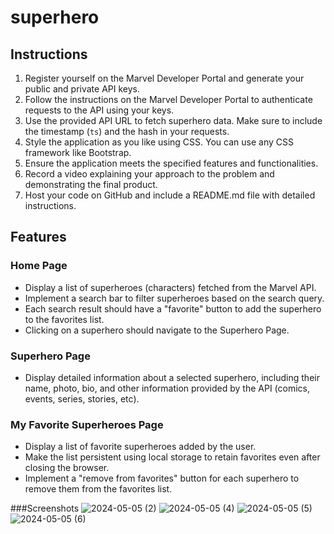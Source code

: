 # superhero
Instructions
------------

1.  Register yourself on the Marvel Developer Portal and generate your public and private API keys.
2.  Follow the instructions on the Marvel Developer Portal to authenticate requests to the API using your keys.
3.  Use the provided API URL to fetch superhero data. Make sure to include the timestamp (`ts`) and the hash in your requests.
4.  Style the application as you like using CSS. You can use any CSS framework like Bootstrap.
5.  Ensure the application meets the specified features and functionalities.
6.  Record a video explaining your approach to the problem and demonstrating the final product.
7.  Host your code on GitHub and include a README.md file with detailed instructions.

Features
--------

### Home Page

*   Display a list of superheroes (characters) fetched from the Marvel API.
*   Implement a search bar to filter superheroes based on the search query.
*   Each search result should have a "favorite" button to add the superhero to the favorites list.
*   Clicking on a superhero should navigate to the Superhero Page.

### Superhero Page

*   Display detailed information about a selected superhero, including their name, photo, bio, and other information provided by the API (comics, events, series, stories, etc).

### My Favorite Superheroes Page

*   Display a list of favorite superheroes added by the user.
*   Make the list persistent using local storage to retain favorites even after closing the browser.
*   Implement a "remove from favorites" button for each superhero to remove them from the favorites list.

###Screenshots
![2024-05-05 (2)](https://github.com/dainy390/calculator/assets/112776500/fadb79d1-d629-4eb1-ae55-a777dfebb889)
![2024-05-05 (4)](https://github.com/dainy390/calculator/assets/112776500/bd591e13-2a5f-4f3e-92f4-6dfc085ef59a)
![2024-05-05 (5)](https://github.com/dainy390/calculator/assets/112776500/96955a4c-e13c-4259-ba57-229676aaf9ca)
![2024-05-05 (6)](https://github.com/dainy390/calculator/assets/112776500/68105434-4a84-40d7-9944-8e73832dce46)

